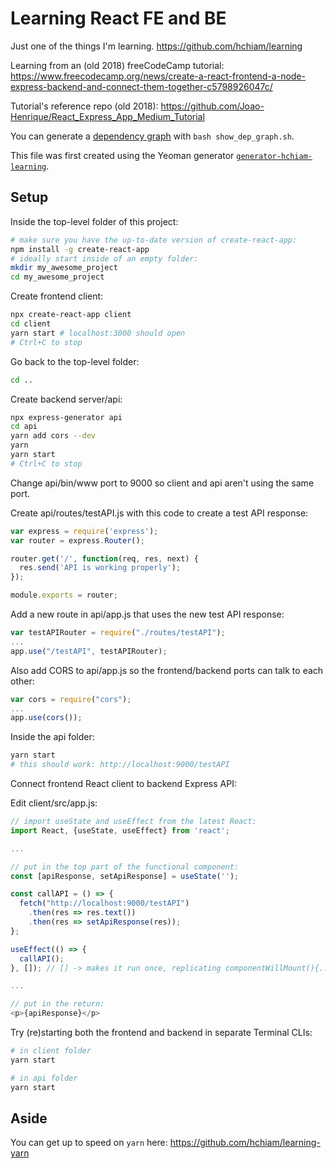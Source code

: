 # Learning React FE and BE

Just one of the things I'm learning. <https://github.com/hchiam/learning>

Learning from an (old 2018) freeCodeCamp tutorial: <https://www.freecodecamp.org/news/create-a-react-frontend-a-node-express-backend-and-connect-them-together-c5798926047c/>

Tutorial's reference repo (old 2018): <https://github.com/Joao-Henrique/React_Express_App_Medium_Tutorial>

You can generate a [dependency graph](https://github.com/hchiam/learning-dependency-cruiser) with `bash show_dep_graph.sh`.

This file was first created using the Yeoman generator [`generator-hchiam-learning`](https://www.npmjs.com/package/generator-hchiam-learning).

## Setup

Inside the top-level folder of this project:

```bash
# make sure you have the up-to-date version of create-react-app:
npm install -g create-react-app
# ideally start inside of an empty folder:
mkdir my_awesome_project
cd my_awesome_project
```

Create frontend client:

```bash
npx create-react-app client
cd client
yarn start # localhost:3000 should open
# Ctrl+C to stop
```

Go back to the top-level folder:

```bash
cd ..
```

Create backend server/api:

```bash
npx express-generator api
cd api
yarn add cors --dev
yarn
yarn start
# Ctrl+C to stop
```

Change api/bin/www port to 9000 so client and api aren't using the same port.

Create api/routes/testAPI.js with this code to create a test API response:

```js
var express = require('express');
var router = express.Router();

router.get('/', function(req, res, next) {
  res.send('API is working properly');
});

module.exports = router;
```

Add a new route in api/app.js that uses the new test API response:

```js
var testAPIRouter = require("./routes/testAPI");
...
app.use("/testAPI", testAPIRouter);
```

Also add CORS to api/app.js so the frontend/backend ports can talk to each other:

```js
var cors = require("cors");
...
app.use(cors());
```

Inside the api folder:

```bash
yarn start
# this should work: http://localhost:9000/testAPI
```

Connect frontend React client to backend Express API:

Edit client/src/app.js:

```js
// import useState and useEffect from the latest React:
import React, {useState, useEffect} from 'react';

...

// put in the top part of the functional component:
const [apiResponse, setApiResponse] = useState('');

const callAPI = () => {
  fetch("http://localhost:9000/testAPI")
    .then(res => res.text())
    .then(res => setApiResponse(res));
};

useEffect(() => {
  callAPI();
}, []); // [] -> makes it run once, replicating componentWillMount(){...} behaviour:\

...

// put in the return:
<p>{apiResponse}</p>
```

Try (re)starting both the frontend and backend in separate Terminal CLIs:

```bash
# in client folder
yarn start
```

```bash
# in api folder
yarn start
```

## Aside

You can get up to speed on `yarn` here: <https://github.com/hchiam/learning-yarn>
